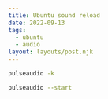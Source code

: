 ```yaml
---
title: Ubuntu sound reload
date: 2022-09-13
tags:
  - ubuntu
  - audio
layout: layouts/post.njk
---
```


```bash
pulseaudio -k
```

```bash
pulseaudio --start
```
